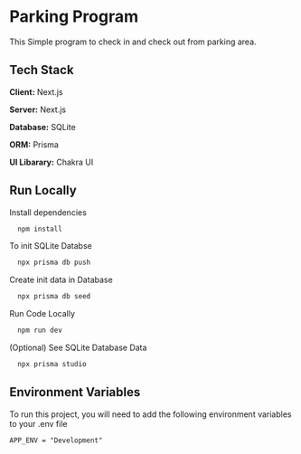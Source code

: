 
# Parking Program

This Simple program to check in and check out from parking area.


## Tech Stack

**Client:** Next.js

**Server:** Next.js

**Database:** SQLite

**ORM:** Prisma

**UI Libarary:** Chakra UI



## Run Locally
Install dependencies

```bash
  npm install
```
To init SQLite Databse

```bash
  npx prisma db push
```

Create init data in Database

```bash
  npx prisma db seed
```

Run Code Locally

```bash
  npm run dev
```

(Optional) See SQLite Database Data

```bash
  npx prisma studio
```


## Environment Variables

To run this project, you will need to add the following environment variables to your .env file

`APP_ENV = "Development"`


